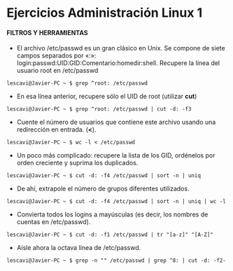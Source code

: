 # Ejercicios Administración Linux 1

#### FILTROS Y HERRAMIENTAS

- El archivo /etc/passwd es un gran clásico en Unix. Se compone de 
  siete campos separados por «:»: 
  login:passwd:UID:GID:Comentario:homedir:shell. Recupere la línea del 
  usuario root en /etc/passwd

```
lescavi@Javier-PC ~ $ grep ^root: /etc/passwd
```



- En esa línea anterior, recupere sólo el UID de root (utilizar **cut**)

```
lescavi@Javier-PC ~ $ grep ^root: /etc/passwd | cut -d: -f3
```



- Cuente el número de usuarios que contiene este archivo usando una redirección en entrada. (**<**).

```
lescavi@Javier-PC ~ $ wc -l < /etc/passwd
```



- Un poco más complicado: recupere la lista de los GID, ordénelos por orden creciente y suprima los duplicados.

```
lescavi@Javier-PC ~ $ cut -d: -f4 /etc/passwd | sort -n | uniq
```



- De ahí, extrapole el número de grupos diferentes utilizados.

```
lescavi@Javier-PC ~ $ cut -d: -f4 /etc/passwd | sort -n | uniq | wc -l
```



- Convierta todos los logins a mayúsculas (es decir, los nombres de cuentas en /etc/passwd).

```
lescavi@Javier-PC ~ $ cut -d: -f1 /etc/passwd | tr "[a-z]" "[A-Z]"
```



- Aísle ahora la octava línea de /etc/passwd.

```
lescavi@Javier-PC ~ $ grep -n "" /etc/passwd | grep ^8: | cut -d: -f2-
```

